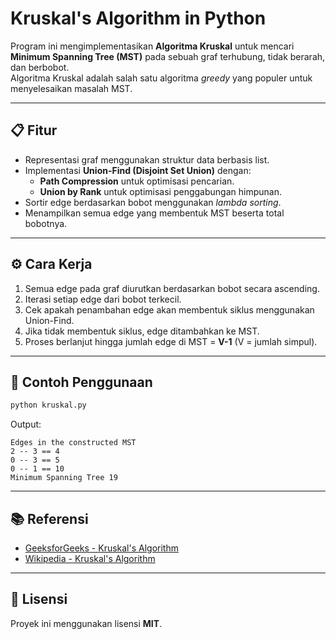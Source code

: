 # Kruskal's Algorithm in Python

Program ini mengimplementasikan **Algoritma Kruskal** untuk mencari **Minimum Spanning Tree (MST)** pada sebuah graf terhubung, tidak berarah, dan berbobot.  
Algoritma Kruskal adalah salah satu algoritma *greedy* yang populer untuk menyelesaikan masalah MST.

---

## 📋 Fitur
- Representasi graf menggunakan struktur data berbasis list.
- Implementasi **Union-Find (Disjoint Set Union)** dengan:
  - **Path Compression** untuk optimisasi pencarian.
  - **Union by Rank** untuk optimisasi penggabungan himpunan.
- Sortir edge berdasarkan bobot menggunakan *lambda sorting*.
- Menampilkan semua edge yang membentuk MST beserta total bobotnya.

---

## ⚙️ Cara Kerja
1. Semua edge pada graf diurutkan berdasarkan bobot secara ascending.
2. Iterasi setiap edge dari bobot terkecil.
3. Cek apakah penambahan edge akan membentuk siklus menggunakan Union-Find.
4. Jika tidak membentuk siklus, edge ditambahkan ke MST.
5. Proses berlanjut hingga jumlah edge di MST = **V-1** (V = jumlah simpul).

---

## 🚀 Contoh Penggunaan

```bash
python kruskal.py
```

Output:

```
Edges in the constructed MST
2 -- 3 == 4
0 -- 3 == 5
0 -- 1 == 10
Minimum Spanning Tree 19
```

---

## 📚 Referensi

* [GeeksforGeeks - Kruskal's Algorithm](https://www.geeksforgeeks.org/kruskals-algorithm-simple-implementation-for-adjacency-matrix/)
* [Wikipedia - Kruskal's Algorithm](https://en.wikipedia.org/wiki/Kruskal%27s_algorithm)

---

## 📝 Lisensi

Proyek ini menggunakan lisensi **MIT**.
